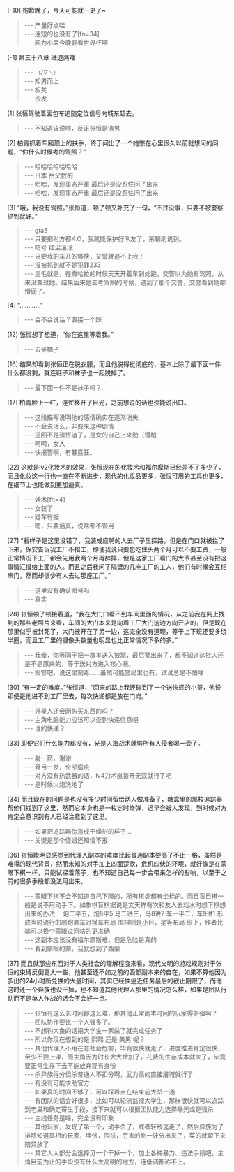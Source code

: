 
[-10] 抱歉晚了，今天可能就一更了~
>--- 产量好点哇<br>
>--- 连短的也没有了[fn=34]<br>
>--- 因为小呆今晚要看世界杯啊<br>

[-1] 第三十八章 进退两难
>--- （*/∇＼*）<br>
>--- 知男而上<br>
>--- 板凳<br>
>--- 沙发<br>

[1] 张恒驾驶着面包车追随定位信号向城东赶去。
>--- 不知道该说啥，反正张恒是渣男<br>

[2] 柏青抓着车厢顶上的扶手，终于问出了一个她憋在心里很久以前就想问的问题，“你什么时候考的驾照？”
>--- 哈哈哈哈哈哈哈<br>
>--- 日本 岳父教的<br>
>--- 哈哈，发现事态严重  最后还是没忍住问了出来<br>
>--- 哈哈，发现事态严重  最后还是没忍住问了出来<br>

[3] “哦，我没有驾照。”张恒道，顿了顿又补充了一句，“不过没事，只要不被警察抓到就好。”
>--- gta5<br>
>--- 只要把对方都K.O，我就能保护好队友了，某辅助说到。<br>
>--- 暗号 红尘滚滚<br>
>--- 只要我的车开的够快，交警就追不上我！<br>
>--- 沒被抓到就不是犯罪233<br>
>--- 三毛就是，在撒哈拉的时候天天开着车到处跑，交警以为她有驾照，从来没查过她。结果后来她去考驾照的时候，遇到了那个交警，交警看到她都懵逼了。<br>

[4] “…………”
>--- 会不会说话？直接一个踩<br>

[12] 张恒想了想道，“你在这里等着我。”
>--- 去买橘子<br>

[16] 结果却看到张恒正在脱衣服，而且他脱得挺彻底的，基本上除了最下面一件什么都没剩，就连鞋子和袜子也一起脱掉了。
>--- 最下面一件不是袜子吗？<br>

[17] 柏青脸上一红，连忙移开了目光，之前想说的话也没能说出口。
>--- 这段描写说明他的感情确实在逐渐消失..<br>
>--- 不会说话么，非要来这种剧情<br>
>--- 這回不是張恆渣了，是女的自己上來動（滑稽<br>
>--- 呵呵，女人<br>
>--- 快报警啊，有暴露狂。<br>

[22] 这就是lv2化妆术的效果，张恒现在的化妆术和福尔摩斯已经差不了多少了，而且化妆这一行也一直在不断进步，现代的化妆品更多，张恒可用的工具也更多，在细节上也能做到更加逼真。
>--- 妖术[fn=4]<br>
>--- 女装了<br>
>--- 疑车有据<br>
>--- 嗯，只要逼真，说啥都不管用<br>

[27] “看样子是这里没错了，我装成应聘的人去厂子里探路，但是在门口就被拦了下来，保安告诉我工厂不招工，即便我说只要包吃住头两个月可以不要工资，一般正常情况下工厂都会先用我两个月再辞掉，但是这家工厂看门的大爷甚至没有把这事情汇报给上面的人。而且之后我问了隔壁的几座工厂的工人，他们有时候会互相串门，然而却很少有人去过那座工厂。”
>--- 这里没有确认暗号吗<br>
>--- 真实<br>

[28] 张恒顿了顿接着道，“我在大门口看不到车间里面的情况，从之前我在网上找到的那些老照片来看，车间的大门本来是向着工厂大门这边方向开店的，但是现在那里似乎被封死了，大门被开在了另一边，这完全没有道理，等于上下班还要多绕半圈，而且工厂里的摄像头数量也明显也比正常情况下多的多。”
>--- 我晕，你等同于把一群羊送入狼窝，最后警出来了，都不知道这批人还是不是原来的，等于送对方进入核心圈。<br>
>--- 报警吧，说这里制毒……虽然可能警局里也有，试试总是不怕啥<br>

[30] “有一定的难度。”张恒道，“回来的路上我还碰到了一个送快递的小哥，他说即便是他进不到工厂里去，每次快递都是放在门岗。”
>--- 外星人还会网购买东西的吗？<br>
>--- 主角电脑能力应该可以查到快递信息吧<br>
>--- 谁的快递？<br>

[33] 即便它们什么能力都没有，光是人海战术就够所有入侵者喝一壶了。
>--- 射一箭，谢谢<br>
>--- 骨弓一发，全部瘟疫<br>
>--- 对方没有热武器的话，lv4刀术直接开无双就行了吧<br>
>--- 是时候火炮洗地了<br>

[34] 而且现在的问题是也没有多少时间留给两人做准备了，糖盒里的那枚追踪器帮他们找到了这里，然而它本身也是一枚定时炸弹，迟早会被人发现，到时候对方肯定会意识到有人已经注意到了这里。
>--- 如果把追踪器伪造成干燥剂的样子…<br>
>--- 关键是那个傻妞还知情不报<br>

[36] 张恒能明显感觉到代理人副本的难度比起普通副本要高了不止一格，虽然是难得的现代背景，然而未知的对手加上四面楚歌，危机四伏的环境，就好像是在蒙眼下棋一样，只能试探着落子，也不知道自己每一步会带来怎样的影响，以至于之前的很多手段都没法用出来。
>--- 蒙眼下棋不会不知道自己下哪的，所有棋类都有坐标的。而且盲目棋一般是说不用动手下。如象棋盲棋据说是文天祥有次和友人去戏水时想下棋想出来的办法：
炮二平五，炮8平5
马二进三，马8进7
车一平二，车9进1
形成当时流行的顺炮直车对横车布局
围棋则是小目，星等布局
综上，作者比喻可以换个蒙眼过河啥的更准确<br>
>--- 这副本应该没有福尔摩斯难，但是危险是真的<br>
>--- 看到蒙眼的蒙，我就想到了西蒙<br>

[37] 而且就那些东西对于人类社会的理解程度来看，现代文明的游戏规则对于张恒的束缚反倒更大一些，他甚至还不如之前的西部副本来的自在，如果不算他因为多出的24小时所兑换的大量时间，其实已经快逼近任务最后的截止期限了，而他这时还一个异族也没干掉，也不知道其他代理人那里的情况怎么样，如果是团队行动而不是单人作战的话会不会好一点。
>--- 张恒有这么长时间都这么难，那其他正常副本时间的玩家得多强啊？<br>
>--- 团队协作要比一个人强多了。<br>
>--- 不想钓大鱼的话把大学生一家杀了就完成任务了<br>
>--- 所以你现在想到的是 熙熙 还是 美男 呢？<br>
>--- 其他代理人不用在意社会危害，毕竟很快就走了，进度推进肯定很快，至少不要上课，而主角因为时长大大增加了，花费的生存成本就大了，毕竟要正常生存下去不能放弃现有身份<br>
>--- 杀异族得分但杀普通人不扣分啊，武力高的直接屠城就行了<br>
>--- 有没有可能求助官方<br>
>--- 如果真的时间不够了，可以踩着点在结束前大杀一通<br>
>--- 有团队的话会好很多，比如可以轮流监视大学生，那样很快就可以追踪到老巢和确定寄生手段，接下来就可以根据团队能力选择曝光或是强杀<br>
>--- 主线任务是啥，完全没有印象<br>
>--- 其他玩家，发现了第一个，动手杀了，或者轻敌逃走了，然后异族为了排除知道真相的玩家，埋伏，围杀，厉害的刷一波分出来了，菜的就留下来陪异族了<br>
>--- 其它人大部分会选择见一个干掉一个，加上各种暴力、违法手段吧。主角目前为止的手段没有什么太高明的地方，连低调都称不上。<br>
